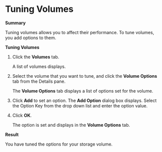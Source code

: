 # Tuning Volumes

**Summary**

Tuning volumes allows you to affect their performance. To tune volumes, you add options to them.

**Tuning Volumes**

1. Click the **Volumes** tab.

    A list of volumes displays.

2. Select the volume that you want to tune, and click the **Volume Options** tab from the Details pane.

    The **Volume Options** tab displays a list of options set for the volume.

3. Click **Add** to set an option. The **Add Option** dialog box displays. Select the Option Key from the drop down list and enter the option value.

4. Click **OK**.

    The option is set and displays in the **Volume Options** tab.

**Result**

You have tuned the options for your storage volume.
